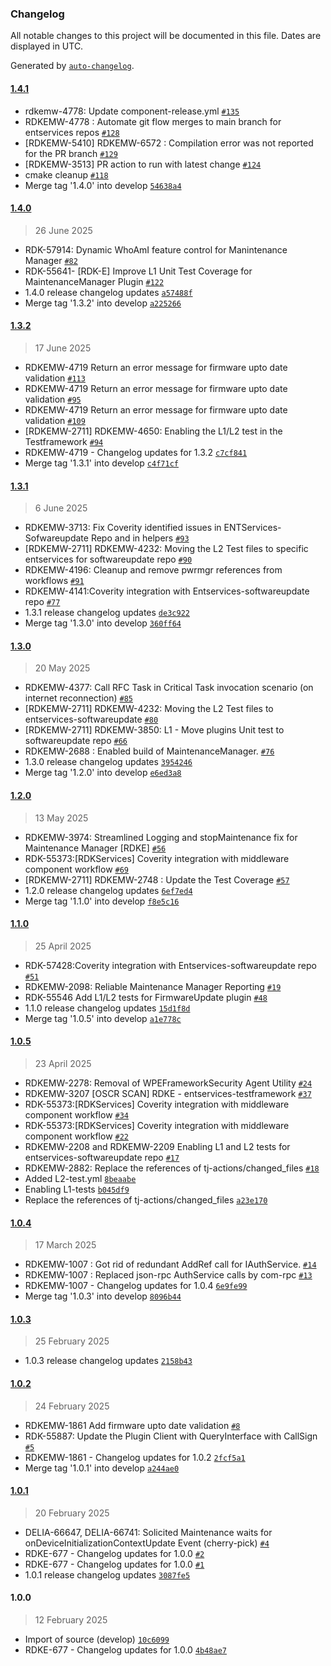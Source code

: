 ### Changelog

All notable changes to this project will be documented in this file. Dates are displayed in UTC.

Generated by [`auto-changelog`](https://github.com/CookPete/auto-changelog).

#### [1.4.1](https://github.com/rdkcentral/entservices-softwareupdate/compare/1.4.0...1.4.1)

- rdkemw-4778: Update component-release.yml [`#135`](https://github.com/rdkcentral/entservices-softwareupdate/pull/135)
- RDKEMW-4778 : Automate git flow merges to main branch for entservices repos [`#128`](https://github.com/rdkcentral/entservices-softwareupdate/pull/128)
- [RDKEMW-5410] RDKEMW-6572 : Compilation error was not reported for the PR branch [`#129`](https://github.com/rdkcentral/entservices-softwareupdate/pull/129)
- [RDKEMW-3513] PR action to run with latest change [`#124`](https://github.com/rdkcentral/entservices-softwareupdate/pull/124)
- cmake cleanup [`#118`](https://github.com/rdkcentral/entservices-softwareupdate/pull/118)
- Merge tag '1.4.0' into develop [`54638a4`](https://github.com/rdkcentral/entservices-softwareupdate/commit/54638a46e6a0a52066c687b4b71fea98d7d31014)

#### [1.4.0](https://github.com/rdkcentral/entservices-softwareupdate/compare/1.3.2...1.4.0)

> 26 June 2025

- RDK-57914: Dynamic WhoAmI feature control for Manintenance Manager [`#82`](https://github.com/rdkcentral/entservices-softwareupdate/pull/82)
- RDK-55641- [RDK-E] Improve L1 Unit Test Coverage for MaintenanceManager Plugin [`#122`](https://github.com/rdkcentral/entservices-softwareupdate/pull/122)
- 1.4.0 release changelog updates [`a57488f`](https://github.com/rdkcentral/entservices-softwareupdate/commit/a57488f395b17ad7058c380227aa6c1239c14de0)
- Merge tag '1.3.2' into develop [`a225266`](https://github.com/rdkcentral/entservices-softwareupdate/commit/a22526645b09da59f6b2cc17d59fa38369eb277c)

#### [1.3.2](https://github.com/rdkcentral/entservices-softwareupdate/compare/1.3.1...1.3.2)

> 17 June 2025

- RDKEMW-4719 Return an error message for firmware upto date validation [`#113`](https://github.com/rdkcentral/entservices-softwareupdate/pull/113)
- RDKEMW-4719 Return an error message for firmware upto date validation [`#95`](https://github.com/rdkcentral/entservices-softwareupdate/pull/95)
- RDKEMW-4719 Return an error message for firmware upto date validation [`#109`](https://github.com/rdkcentral/entservices-softwareupdate/pull/109)
- [RDKEMW-2711] RDKEMW-4650: Enabling the L1/L2 test in the Testframework [`#94`](https://github.com/rdkcentral/entservices-softwareupdate/pull/94)
- RDKEMW-4719 - Changelog updates for 1.3.2 [`c7cf841`](https://github.com/rdkcentral/entservices-softwareupdate/commit/c7cf84134312410190c19dd0f13f959404237170)
- Merge tag '1.3.1' into develop [`c4f71cf`](https://github.com/rdkcentral/entservices-softwareupdate/commit/c4f71cf19d76922f04fd0051683168719d806ef7)

#### [1.3.1](https://github.com/rdkcentral/entservices-softwareupdate/compare/1.3.0...1.3.1)

> 6 June 2025

- RDKEMW-3713: Fix Coverity identified issues in ENTServices-Sofwareupdate Repo and in helpers [`#93`](https://github.com/rdkcentral/entservices-softwareupdate/pull/93)
- [RDKEMW-2711] RDKEMW-4232: Moving the L2 Test files to specific entservices for softwareupdate repo [`#90`](https://github.com/rdkcentral/entservices-softwareupdate/pull/90)
- RDKEMW-4196: Cleanup and remove pwrmgr references from workflows [`#91`](https://github.com/rdkcentral/entservices-softwareupdate/pull/91)
- RDKEMW-4141:Coverity integration with Entservices-softwareupdate repo [`#77`](https://github.com/rdkcentral/entservices-softwareupdate/pull/77)
- 1.3.1 release changelog updates [`de3c922`](https://github.com/rdkcentral/entservices-softwareupdate/commit/de3c922cd84c2b8458b5cc8160a04731a1c9d276)
- Merge tag '1.3.0' into develop [`360ff64`](https://github.com/rdkcentral/entservices-softwareupdate/commit/360ff642f4031d983de98fb017470e4f9e245c5a)

#### [1.3.0](https://github.com/rdkcentral/entservices-softwareupdate/compare/1.2.0...1.3.0)

> 20 May 2025

- RDKEMW-4377: Call RFC Task in Critical Task invocation scenario (on internet reconnection) [`#85`](https://github.com/rdkcentral/entservices-softwareupdate/pull/85)
- [RDKEMW-2711] RDKEMW-4232: Moving the L2 Test files to entservices-softwareupdate [`#80`](https://github.com/rdkcentral/entservices-softwareupdate/pull/80)
- [RDKEMW-2711] RDKEMW-3850: L1 - Move plugins Unit test to softwareupdate repo [`#66`](https://github.com/rdkcentral/entservices-softwareupdate/pull/66)
- RDKEMW-2688 : Enabled build of MaintenanceManager. [`#76`](https://github.com/rdkcentral/entservices-softwareupdate/pull/76)
- 1.3.0 release changelog updates [`3954246`](https://github.com/rdkcentral/entservices-softwareupdate/commit/395424642690bcb8634744fe524434ee7147b84d)
- Merge tag '1.2.0' into develop [`e6ed3a8`](https://github.com/rdkcentral/entservices-softwareupdate/commit/e6ed3a81d49e1b327c51c24825ef2fe087dc8fdd)

#### [1.2.0](https://github.com/rdkcentral/entservices-softwareupdate/compare/1.1.0...1.2.0)

> 13 May 2025

- RDKEMW-3974: Streamlined Logging and stopMaintenance fix for Maintenance Manager [RDKE] [`#56`](https://github.com/rdkcentral/entservices-softwareupdate/pull/56)
- RDK-55373:[RDKServices] Coverity integration with middleware component workflow [`#69`](https://github.com/rdkcentral/entservices-softwareupdate/pull/69)
- [RDKEMW-2711] RDKEMW-2748 : Update the Test Coverage [`#57`](https://github.com/rdkcentral/entservices-softwareupdate/pull/57)
- 1.2.0 release changelog updates [`6ef7ed4`](https://github.com/rdkcentral/entservices-softwareupdate/commit/6ef7ed429bf76b6a651acdd3bec66386e14b490e)
- Merge tag '1.1.0' into develop [`f8e5c16`](https://github.com/rdkcentral/entservices-softwareupdate/commit/f8e5c16844dc627876cbe10b0fc21c5e1b988249)

#### [1.1.0](https://github.com/rdkcentral/entservices-softwareupdate/compare/1.0.5...1.1.0)

> 25 April 2025

- RDK-57428:Coverity integration with Entservices-softwareupdate repo [`#51`](https://github.com/rdkcentral/entservices-softwareupdate/pull/51)
- RDKEMW-2098: Reliable Maintenance Manager Reporting [`#19`](https://github.com/rdkcentral/entservices-softwareupdate/pull/19)
- RDK-55546 Add L1/L2 tests for FirmwareUpdate plugin [`#48`](https://github.com/rdkcentral/entservices-softwareupdate/pull/48)
- 1.1.0 release changelog updates [`15d1f8d`](https://github.com/rdkcentral/entservices-softwareupdate/commit/15d1f8d9c548b6ec08ce3595201ac3a87bc87d8b)
- Merge tag '1.0.5' into develop [`a1e778c`](https://github.com/rdkcentral/entservices-softwareupdate/commit/a1e778ce68b2d1d208b93b7a75a670012e43d225)

#### [1.0.5](https://github.com/rdkcentral/entservices-softwareupdate/compare/1.0.4...1.0.5)

> 23 April 2025

- RDKEMW-2278: Removal of WPEFrameworkSecurity Agent Utility [`#24`](https://github.com/rdkcentral/entservices-softwareupdate/pull/24)
- RDKEMW-3207 [OSCR SCAN] RDKE - entservices-testframework  [`#37`](https://github.com/rdkcentral/entservices-softwareupdate/pull/37)
- RDK-55373:[RDKServices] Coverity integration with middleware component workflow [`#34`](https://github.com/rdkcentral/entservices-softwareupdate/pull/34)
- RDK-55373:[RDKServices] Coverity integration with middleware component workflow [`#22`](https://github.com/rdkcentral/entservices-softwareupdate/pull/22)
- RDKEMW-2208 and RDKEMW-2209 Enabling L1 and L2 tests for entservices-softwareupdate repo [`#17`](https://github.com/rdkcentral/entservices-softwareupdate/pull/17)
- RDKEMW-2882: Replace the references of tj-actions/changed_files [`#18`](https://github.com/rdkcentral/entservices-softwareupdate/pull/18)
- Added L2-test.yml [`8beaabe`](https://github.com/rdkcentral/entservices-softwareupdate/commit/8beaabefa7ea10b143a908384abbcc91fb40d481)
- Enabling L1-tests [`b045df9`](https://github.com/rdkcentral/entservices-softwareupdate/commit/b045df9604b348183acde4239368aac3e45117f0)
- Replace the references of tj-actions/changed_files [`a23e170`](https://github.com/rdkcentral/entservices-softwareupdate/commit/a23e170f7929106c760f378deba70cef36507f51)

#### [1.0.4](https://github.com/rdkcentral/entservices-softwareupdate/compare/1.0.3...1.0.4)

> 17 March 2025

- RDKEMW-1007 : Got rid of redundant AddRef call for IAuthService. [`#14`](https://github.com/rdkcentral/entservices-softwareupdate/pull/14)
- RDKEMW-1007 : Replaced json-rpc AuthService calls by com-rpc [`#13`](https://github.com/rdkcentral/entservices-softwareupdate/pull/13)
- RDKEMW-1007 - Changelog updates for 1.0.4 [`6e9fe99`](https://github.com/rdkcentral/entservices-softwareupdate/commit/6e9fe9971a61425116599d1fbecf3a45680e3311)
- Merge tag '1.0.3' into develop [`8096b44`](https://github.com/rdkcentral/entservices-softwareupdate/commit/8096b44c94deb16a4867d8f2b46a6d22e92d2136)

#### [1.0.3](https://github.com/rdkcentral/entservices-softwareupdate/compare/1.0.2...1.0.3)

> 25 February 2025

- 1.0.3 release changelog updates [`2158b43`](https://github.com/rdkcentral/entservices-softwareupdate/commit/2158b43efd20e7688c452a218f2ebb1821ed69c5)

#### [1.0.2](https://github.com/rdkcentral/entservices-softwareupdate/compare/1.0.1...1.0.2)

> 24 February 2025

- RDKEMW-1861 Add firmware upto date validation [`#8`](https://github.com/rdkcentral/entservices-softwareupdate/pull/8)
- RDK-55887: Update the Plugin Client with QueryInterface with CallSign [`#5`](https://github.com/rdkcentral/entservices-softwareupdate/pull/5)
- RDKEMW-1861 - Changelog updates for 1.0.2 [`2fcf5a1`](https://github.com/rdkcentral/entservices-softwareupdate/commit/2fcf5a171691c5bed664d49299574be6efb136d6)
- Merge tag '1.0.1' into develop [`a244ae0`](https://github.com/rdkcentral/entservices-softwareupdate/commit/a244ae05e0a746cf954bba2e25454b9daae86ccf)

#### [1.0.1](https://github.com/rdkcentral/entservices-softwareupdate/compare/1.0.0...1.0.1)

> 20 February 2025

- DELIA-66647, DELIA-66741: Solicited Maintenance waits for onDeviceInitializationContextUpdate Event (cherry-pick) [`#4`](https://github.com/rdkcentral/entservices-softwareupdate/pull/4)
- RDKE-677 - Changelog updates for 1.0.0 [`#2`](https://github.com/rdkcentral/entservices-softwareupdate/pull/2)
- RDKE-677 - Changelog updates for 1.0.0 [`#1`](https://github.com/rdkcentral/entservices-softwareupdate/pull/1)
- 1.0.1 release changelog updates [`3087fe5`](https://github.com/rdkcentral/entservices-softwareupdate/commit/3087fe5c8df9cda1dcd2b176f95cfafba11d9f1e)

#### 1.0.0

> 12 February 2025

- Import of source (develop) [`10c6099`](https://github.com/rdkcentral/entservices-softwareupdate/commit/10c6099d4cf11869a5d001b118e216107ad18fc0)
- RDKE-677 - Changelog updates for 1.0.0 [`4b48ae7`](https://github.com/rdkcentral/entservices-softwareupdate/commit/4b48ae7724b89bbdbd876615f6e5432eeab3345c)
